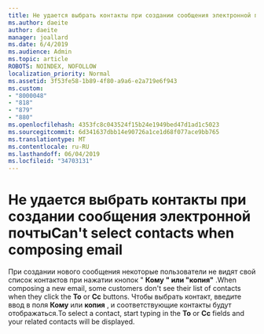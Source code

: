 ```yaml
---
title: Не удается выбрать контакты при создании сообщения электронной почты в Outlook.com
ms.author: daeite
author: daeite
manager: joallard
ms.date: 6/4/2019
ms.audience: Admin
ms.topic: article
ROBOTS: NOINDEX, NOFOLLOW
localization_priority: Normal
ms.assetid: 3f53fe58-1b89-4f80-a9a6-e2a719e6f943
ms.custom:
- "8000048"
- "818"
- "879"
- "880"
ms.openlocfilehash: 4353fc8c043524f15b24e1949bed47d1ad1c5023
ms.sourcegitcommit: 6d341637dbb14e90726a1ce1d68f077ace9bb765
ms.translationtype: MT
ms.contentlocale: ru-RU
ms.lasthandoff: 06/04/2019
ms.locfileid: "34703131"
---
```

# <a name="cant-select-contacts-when-composing-email"></a><span data-ttu-id="ea859-102">Не удается выбрать контакты при создании сообщения электронной почты</span><span class="sxs-lookup"><span data-stu-id="ea859-102">Can't select contacts when composing email</span></span>

<span data-ttu-id="ea859-103">При создании нового сообщения некоторые пользователи не видят свой список контактов при нажатии кнопок " **Кому** **" или "копия"** .</span><span class="sxs-lookup"><span data-stu-id="ea859-103">When composing a new email, some customers don't see their list of contacts when they click the **To** or **Cc** buttons.</span></span> <span data-ttu-id="ea859-104">Чтобы выбрать контакт, введите ввод в поля **Кому** или **копия** , и соответствующие контакты будут отображаться.</span><span class="sxs-lookup"><span data-stu-id="ea859-104">To select a contact, start typing in the **To** or **Cc** fields and your related contacts will be displayed.</span></span>